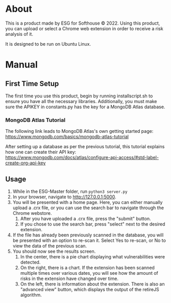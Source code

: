 # About

This is a product made by ESG for Softhouse © 2022.
Using this product, you can upload or select a Chrome web extension in order to receive a risk analysis of it.

It is designed to be run on Ubuntu Linux.

# Manual

## First Time Setup

The first time you use this product, begin by running installscript.sh to ensure you have all the necessary libraries. Additionally, you must make sure the APIKEY in constants.py has the key for a MongoDB Atlas database.

### MongoDB Atlas Tutorial

The following link leads to MongoDB Atlas's own getting started page:
 https://www.mongodb.com/basics/mongodb-atlas-tutorial

After setting up a database as per the previous tutorial, this tutorial explains how one can create their API key: https://www.mongodb.com/docs/atlas/configure-api-access/#std-label-create-org-api-key

## Usage

1. While in the ESG-Master folder, run ``python3 server.py``
2. In your browser, navigate to <http://127.0.0.1:5000>.
3. You will be presented with a home page. Here, you can either manually upload a .crx file, or you can use the search bar to navigate through the Chrome webstore.
    1. After you have uploaded a .crx file, press the "submit" button.
    2. If you chose to use the search bar, press "select" next to the desired extension.
4. If the file has already been previously scanned in the database, you will be presented with an option to re-scan it. Select Yes to re-scan, or No to view the data of the previous scan.
5. You should now see the results screen.
    1. In the center, there is a pie chart displaying what vulnerabilities were detected.
    2. On the right, there is a chart. If the extension has been scanned multiple times over various dates, you will see how the amount of risks in the extension have changed over time.
    3. On the left, there is information about the extension. There is also an "advanced view" button, which displays the output of the retireJS algorithm.
